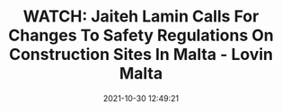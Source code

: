 ---
"title": "WATCH: Jaiteh Lamin Calls For Changes To Safety Regulations On Construction Sites In Malta - Lovin Malta"
"date": "2021-10-30 12:49:21"
"feed_name": "GOOGLENEWSCONSTRUCTION"
"feed_website": "https://news.google.com/search?q=construction%2Bincident&hl=en-US&gl=US&ceid=US:en"
"feed_rss": "https://news.google.com/rss/search?q=construction%2Bincident&hl=en-US&gl=US&ceid=US:en"
"link": "https://lovinmalta.com/malta/watch-jaiteh-lamin-calls-for-changes-to-safety-regulations-on-construction-sites-in-malta/"
"source": "{'href': 'https://lovinmalta.com', 'title': 'Lovin Malta'}"
"file": "_posts/2021-1-1-93631b9a81226e59dcb4fddac50f346bc57f0cfc.md"
"accident": "0"
"drilling": "0"
"dead": "0"
"injured": "0"
"arrested": "0"
"place": "unknown place"
"where": "unknown site"
"causes": "unknown"
"place_uri": "unknown place"
---
